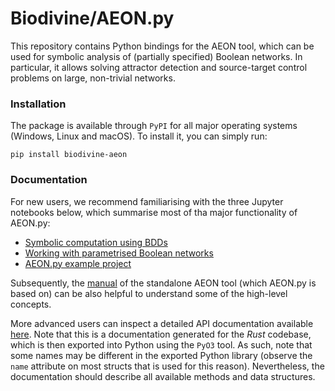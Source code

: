 # Biodivine/AEON.py

This repository contains Python bindings for the AEON tool, which can be used for symbolic analysis of (partially specified) Boolean networks. In particular, it allows solving attractor detection and source-target control problems on large, non-trivial networks.

### Installation

The package is available through `PyPI` for all major operating systems (Windows, Linux and macOS). To install it, you can simply run:

```
pip install biodivine-aeon
```

### Documentation

For new users, we recommend familiarising with the three Jupyter notebooks below, which summarise most of tha major functionality of AEON.py:
 - [Symbolic computation using BDDs](https://deepnote.com/project/Aeonpy-Examples-CR33GbmyS2e4tqqZCcCwjA/%2Fexample_bdd.ipynb)
 - [Working with parametrised Boolean networks](https://deepnote.com/project/Aeonpy-Examples-CR33GbmyS2e4tqqZCcCwjA/%2Fexample_bn.ipynb)
 - [AEON.py example project](https://deepnote.com/project/Aeonpy-Examples-CR33GbmyS2e4tqqZCcCwjA/%2Fexample_aeon.ipynb)

Subsequently, the [manual](https://biodivine.fi.muni.cz/aeon/manual/v0.4.0/index.html) of the standalone AEON tool (which AEON.py is based on) can be also helpful to understand some of the high-level concepts.

More advanced users can inspect a detailed API documentation available [here](https://biodivine.fi.muni.cz/docs/aeon-py/v0.1.0/). Note that this is a documentation generated for the *Rust* codebase, which is then exported into Python using the `PyO3` tool. As such, note that some names may be different in the exported Python library (observe the `name` attribute on most structs that is used for this reason). Nevertheless, the documentation should describe all available methods and data structures.